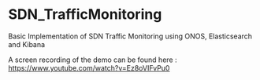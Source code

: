 # SDN_TrafficMonitoring
Basic Implementation of SDN Traffic Monitoring using ONOS, Elasticsearch and Kibana

A screen recording of the demo can be found here :
https://www.youtube.com/watch?v=Ez8oVIFvPu0

